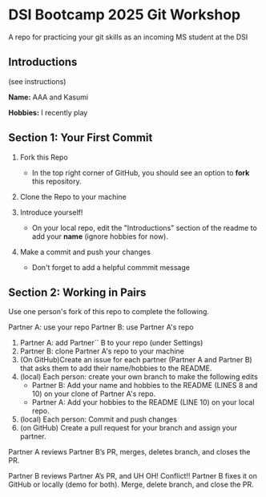 # DSI Bootcamp 2025 Git Workshop
A repo for practicing your git skills as an incoming MS student at the DSI

## Introductions

(see instructions)

**Name:** AAA and Kasumi

**Hobbies:** I recently play 

## Section 1: Your First Commit

1. Fork this Repo
   - In the top right corner of GitHub, you should see an option to **fork** this repository.

2. Clone the Repo to your machine
  
3. Introduce yourself!
   - On your local repo, edit the "Introductions" section of the readme to add your **name** (ignore hobbies for now).

4. Make a commit and push your changes
   - Don't forget to add a helpful commmit message
  

## Section 2: Working in Pairs

Use one person's fork of this repo to complete the following.

Partner A: use your repo
Partner B: use Partner A's repo


1. Partner A: add Partner`` B to your repo (under Settings)
2. Partner B: clone Partner A's repo to your machine
3. (On GitHub)Create an issue for each partner (Partner A and Partner B) that asks them to add their name/hobbies to the README.
4. (local) Each person: create your own branch to make the following edits
   - Partner B: Add your name and hobbies to the README (LINES 8 and 10) on your clone of Partner A's repo.
   - Partner A: Add your hobbies to the README (LINE 10) on your local repo.
5. (local) Each person: Commit and push changes
6. (on GitHub) Create a pull request for your branch and assign your partner.
   
Partner A reviews Partner B’s PR, merges, deletes branch, and closes the PR.

Partner B reviews Partner A’s PR, and UH OH! Conflict!! Partner B fixes it on GitHub or locally (demo for both). Merge, delete branch, and close the PR.



